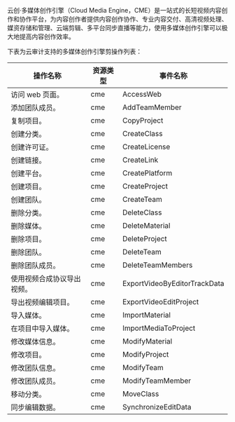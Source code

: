 云创·多媒体创作引擎（Cloud Media Engine，CME）是一站式的长短视频内容创作和协作平台，为内容创作者提供内容创作协作、专业内容交付、高清视频处理、媒资存储和管理、云端剪辑、多平台同步直播等能力，使用多媒体创作引擎可以极大地提高内容创作效率。

下表为云审计支持的多媒体创作引擎剪操作列表：

| 操作名称                              | 资源类型 | 事件名称                         |
|-----------------------------------|------|------------------------------|
| 访问 web 页面。                        | cme  | AccessWeb                    |
| 添加团队成员。             | cme  | AddTeamMember                |
| 复制项目。                             | cme  | CopyProject                  |
| 创建分类。                     | cme  | CreateClass                  |
| 创建许可证。                            | cme  | CreateLicense                |
| 创建链接。        | cme  | CreateLink                   |
| 创建平台。                             | cme  | CreatePlatform               |
| 创建项目。     | cme  | CreateProject                |
| 创建团队。                           | cme  | CreateTeam                   |
| 删除分类。                           | cme  | DeleteClass                  |
| 删除媒体。                     | cme  | DeleteMaterial               |
| 删除项目。                         | cme  | DeleteProject                |
| 删除团队。                           | cme  | DeleteTeam                   |
| 删除团队成员。 | cme  | DeleteTeamMembers            |
| 使用视频合成协议导出视频。                 | cme  | ExportVideoByEditorTrackData |
| 导出视频编辑项目。                 | cme  | ExportVideoEditProject |
| 导入媒体。                 | cme  | ImportMaterial               |
| 在项目中导入媒体。        | cme  | ImportMediaToProject         |
| 修改媒体信息。       | cme  | ModifyMaterial               |
| 修改项目。                      | cme  | ModifyProject                |
| 修改团队信息。                 | cme  | ModifyTeam                   |
| 修改团队成员。              | cme  | ModifyTeamMember             |
| 移动分类。        | cme  | MoveClass                    |
| 同步编辑数据。                           | cme  | SynchronizeEditData          |
